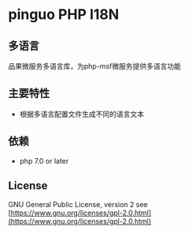 # pinguo PHP I18N
## 多语言
品果微服务多语言库，为php-msf微服务提供多语言功能
## 主要特性
* 根据多语言配置文件生成不同的语言文本
## 依赖
* php 7.0 or later
## License
GNU General Public License, version 2 see [https://www.gnu.org/licenses/gpl-2.0.html](https://www.gnu.org/licenses/gpl-2.0.html)
